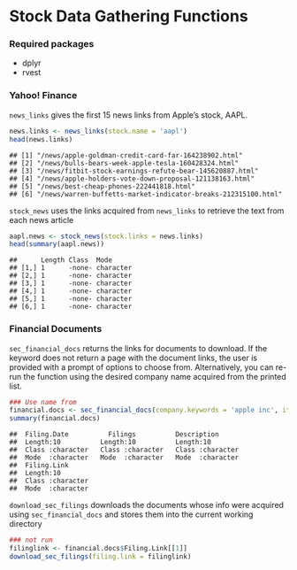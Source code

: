 Stock Data Gathering Functions
================

### Required packages

  - dplyr
  - rvest

### Yahoo\! Finance

`news_links` gives the first 15 news links from Apple’s stock, AAPL.

``` r
news.links <- news_links(stock.name = 'aapl')
head(news.links)
```

    ## [1] "/news/apple-goldman-credit-card-far-164238902.html"          
    ## [2] "/news/bulls-bears-week-apple-tesla-160428324.html"           
    ## [3] "/news/fitbit-stock-earnings-refute-bear-145620887.html"      
    ## [4] "/news/apple-holders-vote-down-proposal-121138163.html"       
    ## [5] "/news/best-cheap-phones-222441818.html"                      
    ## [6] "/news/warren-buffetts-market-indicator-breaks-212315100.html"

`stock_news` uses the links acquired from `news_links` to retrieve the
text from each news article

``` r
aapl.news <- stock_news(stock.links = news.links)
head(summary(aapl.news))
```

    ##      Length Class  Mode     
    ## [1,] 1      -none- character
    ## [2,] 1      -none- character
    ## [3,] 1      -none- character
    ## [4,] 1      -none- character
    ## [5,] 1      -none- character
    ## [6,] 1      -none- character

### Financial Documents

`sec_financial_docs` returns the links for documents to download. If the
keyword does not return a page with the document links, the user is
provided with a prompt of options to choose from. Alternatively, you can
re-run the function using the desired company name acquired from the
printed list.

``` r
### Use name from 
financial.docs <- sec_financial_docs(company.keywords = 'apple inc', items.per.page = 10)
summary(financial.docs)
```

    ##  Filing.Date          Filings          Description       
    ##  Length:10          Length:10          Length:10         
    ##  Class :character   Class :character   Class :character  
    ##  Mode  :character   Mode  :character   Mode  :character  
    ##  Filing.Link       
    ##  Length:10         
    ##  Class :character  
    ##  Mode  :character

`download_sec_filings` downloads the documents whose info were acquired
using `sec_financial_docs` and stores them into the current working
directory

``` r
### not run
filinglink <- financial.docs$Filing.Link[[1]]
download_sec_filings(filing.link = filinglink)
```
